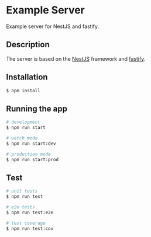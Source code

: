 # Example Server

Example server for NestJS and fastify.

## Description

The server is based on the [NestJS](https://github.com/nestjs/nest) framework and [fastify](https://www.fastify.io/).

## Installation

```bash
$ npm install
```

## Running the app

```bash
# development
$ npm run start

# watch mode
$ npm run start:dev

# production mode
$ npm run start:prod
```

## Test

```bash
# unit tests
$ npm run test

# e2e tests
$ npm run test:e2e

# test coverage
$ npm run test:cov
```
